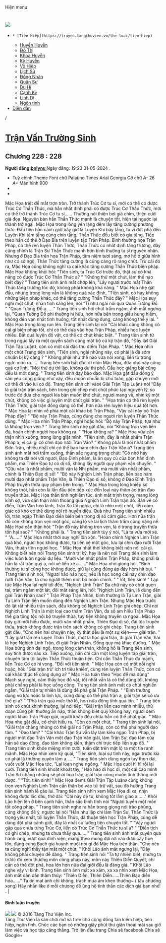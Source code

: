 Hiện menu
# [ ![](https://truyen.tangthuvien.vn/images/logo-web-gray.png) ](https://truyen.tangthuvien.vn "doc truyen")
  *     * [Tiên Hiệp](https://truyen.tangthuvien.vn/the-loai/tien-hiep)
    * [Huyền Huyễn](https://truyen.tangthuvien.vn/the-loai/huyen-huyen)
    * [Đô Thị](https://truyen.tangthuvien.vn/the-loai/do-thi)
    * [Khoa Huyễn](https://truyen.tangthuvien.vn/the-loai/khoa-huyen)
    * [Kỳ Huyễn](https://truyen.tangthuvien.vn/the-loai/ky-huyen)
    * [Võ Hiệp](https://truyen.tangthuvien.vn/the-loai/vo-hiep)
    * [Lịch Sử](https://truyen.tangthuvien.vn/the-loai/lich-su)
    * [Đồng Nhân](https://truyen.tangthuvien.vn/the-loai/dong-nhan)
    * [Quân Sự](https://truyen.tangthuvien.vn/the-loai/quan-su)
    * [Du Hí](https://truyen.tangthuvien.vn/the-loai/du-hi)
    * [Cạnh Kỹ](https://truyen.tangthuvien.vn/the-loai/canh-ky)
    * [Linh Dị](https://truyen.tangthuvien.vn/the-loai/linh-di)
    * [Ngôn tình](https://ngontinh.tangthuvien.vn/)
  * [Diễn đàn](http://tangthuvien.vn/forum)


/
# [Trận Vấn Trường Sinh](https://truyen.tangthuvien.vn/doc-truyen/tran-van-truong-sinh "Trận Vấn Trường Sinh")
## Chương 228 : 228
**Người đăng:[bolynu ](https://truyen.tangthuvien.vn/converter/bolynu)**
Ngày đăng: 19:23 31-05-2024
. 
  * Tuỳ chỉnh
Theme
Font chữ
Palatino Times Arial Georgia
Cỡ chữ
_A-_ 26 _A+_
Màn hình
900
  * [](https://truyen.tangthuvien.vn/doc-truyen/tran-van-truong-sinh/chuong-228#list-comment "Bình luận")
  * [](https://truyen.tangthuvien.vn/nap-xu "Nạp tiền")


Mặc Họa triệt để mắt trợn tròn. Trở thành Trúc Cơ tu sĩ, mới có thể có được Trúc Cơ Thần Thức, mà hắn nhất định phải có được Trúc Cơ Thần Thức, mới có thể trở thành Trúc Cơ tu sĩ...... Thường nói thiện bơi giả chìm, thiện cưỡi giả đọa. Nguyên bản hắn Thần Thức mạnh là chuyện tốt, hiện tại ngược lại thành trở ngại. Mặc Họa trong lòng yên lặng đếm lấy tăng cường phương thức: Đầu tiên hắn cảnh giới bây giờ là Luyện Khí bảy tầng, tu vi đột phá đến Luyện Khí tám tầng cùng chín tầng, Thần Thức đều biết có gia tăng. Tiếp theo hắn có thể ở Đạo Bia trên luyện tập Trận Pháp. Bình thường họa Trận Pháp, có thể rèn luyện Thần Thức, Thần Thức có nhất định tăng trưởng, đây cũng chính là Trận Sư Thần Thức mạnh hơn bình thường tu sĩ nguyên nhân. Nhưng ở Đạo Bia trên họa Trận Pháp, tâm niệm tươi sáng, mơ hồ ở giữa hình như có sở ngộ, Thần Thức tăng cường là cũng càng rõ ràng chút. Trừ cái đó ra, Mặc Họa cũng không nghĩ ra cái khác tăng cường Thần Thức biện pháp. Mặc Họa không khỏi hỏi: "Tiên sinh, ta Trúc Cơ trước đó, thật sự có khả năng có được Trúc Cơ Thần Thức a? " "Không thử một chút, làm thế nào biết đây? " Trang tiên sinh ánh mắt chớp lên, "Lấy ngươi trước mắt Thần Thức tăng trưởng tốc độ, không phải không khả năng. " Mặc Họa nhẹ gật đầu, nhưng trong lòng vẫn là không quá xác định, "Tiên sinh, có hay không những biện pháp khác, có thể tăng cường Thần Thức đây? " Mặc Họa suy nghĩ một chút, nhãn tình sáng lên, nói "Tỉ như ngài nói qua Quan Tưởng Đồ. " "Quan Tưởng Đồ a......" Trang tiên sinh hơi chút trầm ngâm, ánh mắt ngưng lại, "Quan Tưởng Đồ phi thường hi hữu, hơn nữa bên trong giấu hung hiểm, không đến vạn nhất tình huống, tốt nhất đừng đụng, càng không thể ỷ lại. " Mặc Họa trong lòng run lên. Trang tiên sinh lại nói "Cái khác cũng không có cái gì biện pháp tốt, chỉ có thể dựa vào họa Trận Pháp, nhiều học luyện nhiều. Bất quá luyện đồ vật, có thể có chút khác biệt. " Trang tiên sinh từ trong ngực lấy ra một quyển sách cùng một bộ cũ kỹ trận đồ, "Đây là《 Giải Trận Tập Luận》, còn có một cái đặc thù điểm Trận Pháp. " Mặc Họa nhìn một chút Trang tiên sinh, "Tiên sinh, ngài những này, có phải là đã sớm chuẩn bị kỹ càng ? " Không phải như thế nào vừa nói xong, liền từ trong ngực móc ra...... Trang tiên sinh bất đắc dĩ nhìn Mặc Họa, đứa nhỏ này cũng quá cơ linh. "Mọi thứ dự thì lập, không dự thì phế. Cầu học giảng bài cũng đều là một dạng. " Trang tiên sinh dạy bảo đạo. Mặc Họa gật đầu đồng ý, săn yêu cũng giống như vậy, đều muốn chuẩn bị chu toàn, gặp chuyện mới có thể đi vào lui có độ. Trang tiên sinh chỉ vào《 Giải Trận Tập Luận》 nói "Đây là giải trận trận sách, bên trong ghi chép một chút phức tạp nguyên lý, so trước đó đưa cho ngươi kia bản muốn khó chút, ngươi mang về, nhìn kỹ một chút, không có việc gì luyện một chút giải trận. " "Họa trận có thể rèn luyện Thần Thức, giải trận đồng dạng có thể, hơn nữa rèn luyện hiệu quả tốt hơn. " Mặc Họa lại nhìn về phía một cái khác bộ Trận Pháp, "Vậy cái này bộ Trận Pháp đây? " "Bộ này Trận Pháp, cũng đúng cho ngươi rèn luyện Thần Thức dùng. " Mặc Họa nhìn Trận Pháp, nghi hoặc hỏi: "Bộ này Trận Pháp, tựa như là không trọn vẹn ? " Trang tiên sinh nhẹ gật đầu, nói "Không trọn vẹn liền đủ, hoàn chỉnh ngươi họa không ra. " "Họa không ra? " Mặc Họa vừa cẩn thận nhìn xuống, trong lòng giật mình, "Tiên sinh, đây là nhất phẩm Trận Pháp a, vì cái gì có chín đạo rưỡi Trận Văn? " Không phải là nói nhất phẩm Đơn Trận, nhiều nhất chỉ có thể bao hàm chín đạo Trận Văn a? Trang tiên sinh ánh mắt hơi trầm xuống, thần sắc ngưng trọng chút: "Có nhớ hay không ta đã nói với ngươi, Đạo Đình phẩm, là ấn quy củ của bọn hắn định phẩm, mà Thiên Đạo tự có dị số, không lấy người quy phạm vận chuyển. " "Cửu vân là nhất phẩm, mười văn là Nhị phẩm, mà mười văn nhất phẩm, chính là Thiên Đạo dị số! " "Bộ này Nghịch Linh Trận pháp, liền bao hàm mười đạo nhất phẩm Trận Văn, là Thiên Đạo dị số, không ở Đạo Đình Trận Pháp truyền thừa quy phạm bên trong. " Mặc Họa trong lòng khiếp sợ không thôi, hắn còn là lần đầu tiên tiếp xúc đến loại này thâm ảo trận đạo truyền thừa. Mặc Họa thần tình nghiêm túc, ánh mắt trịnh trọng, mang lòng kính sợ, vừa cẩn thận nhìn thoáng qua Nghịch Linh Trận trận đồ. Bản vẽ cổ điển, Trận Văn hẻo lánh, Trận Xu tối nghĩa, chỉ là nhìn một chút, liền cảm giác có khó có thể dùng nói rõ huyền diệu. Quả như Trang tiên sinh nhiều lời, tràn ngập Thiên Đạo diễn biến bên trong dị số cảm giác. Hơn nữa trận đồ còn không trọn vẹn một góc, càng lộ vẻ lai lịch thâm trầm cùng nặng nề. Mặc Họa cẩn thận hỏi: "Trận đồ này không trọn vẹn, là ở trong truyền thừa tổn hại sao? " "Không phải là. " Trang tiên sinh tùy ý nói, "Là ta vừa mới xé. " "A......" Mặc Họa nhất thời suy nghĩ lộn xộn. "Hoàn chỉnh Nghịch Linh Trận quá khó, ngươi học không được, ta liền xé một góc, lưu lại chín đạo rưỡi Trận Văn, thuận tiện ngươi học. " Mặc Họa nhất thời không biết nên nói cái gì. Không biết nên nói Trang tiên sinh tri kỷ, hay là nên nói Trang tiên sinh làm việc luôn luôn ngoài dự liệu. "Mười văn nhất phẩm Trận Pháp, không phải là hẳn là rất trân quý a, nói xé liền xé a......" Mặc Họa nhỏ giọng hỏi. "Bình thường tu sĩ cũng học không được, giữ lại cũng đúng áp đáy hòm hít bụi. " Trang tiên sinh nói, "Ngươi hảo hảo học, nếu là học xong cái này chín đạo rưỡi Trận Văn, ta cho ngươi thêm một bộ hoàn chỉnh. " "Tốt, tiên sinh! " Lập tức Mặc Họa lại nghĩ tới đến, "Nghịch Linh Trận" Ba chữ này có chút quen tai, trầm ngâm một lát, đôi mắt sáng lên, hỏi: "Nghịch Linh Trận, là dùng đến giải Trận Nhãn sao? " Trận Pháp Trận Nhãn, bình thường là Tụ Linh Trận, giải Tụ Linh Trận liền muốn dùng đến Nghịch Linh Trận. Nhưng Mặc Họa trước đó lật rất nhiều trận sách, đều không có Nghịch Linh Trận ghi chép. Chỉ nói Nghịch Linh Trận là một loại cao thâm Trận Văn, đa số am hiểu Trận Pháp thế gia tông tộc nội bộ truyền thừa, tuỳ tiện không truyền ra ngoài. Mặc Họa bây giờ mới hiểu được, mười văn nhất phẩm, Thiên Đạo dị số, đại tộc truyền thừa, trách không được trận trên sách không có ghi chép. Trang tiên sinh gật đầu, "Cho nên hai chuyện này, kỳ thật đều là một sự kiện—— giải trận. " "Lấy giải trận rèn luyện Thần Thức, một là học giải trận, đi giải Trận Văn, hai là học Nghịch Linh Trận, đi giải Trận Nhãn. Đồng quy mà khác đường. " Mặc Họa bừng tỉnh đại ngộ, trong lòng cảm thán, không hổ là Trang tiên sinh, suy tính được sâu xa. Tiếp xuống, hắn chỉ cần một lòng luyện tập giải trận, chuyên tâm tôi luyện Thần Thức thuận tiện. Chỉ cần Thần Thức đủ mạnh, liền Trúc Cơ có hi vọng. "Đối với tiên sinh, " Mặc Họa còn có một nỗi nghi hoặc, hỏi: "Giải trận trừ‘ ích trí tiêu khiển’, cùng rèn luyện Thần Thức, còn có cái khác thực tế công dụng a? " Mặc Họa tuân theo "Học để mà dùng" Mạch suy nghĩ, cảm thấy học đồ vật, tốt nhất vẫn là có thể dùng tới, không phải chẳng phải là học uổng công. Trang tiên sinh ánh mắt có chút nghiền ngẫm, "Giải trận tự nhiên là dùng để phá giải Trận Pháp. " "Bình thường dùng vũ lực hoặc là linh lực, cũng đúng có thể phá trận a, giải trận sẽ có ưu thế gì a? " "Phá trận quá mức thô lỗ, hơn nữa động tĩnh quá lớn. " Trang tiên sinh có chút khinh thường, lại nói tiếp: "Giải trận liền cao minh nhiều, thủ đoạn cũng phi thường ẩn nấp, thần không biết quỷ không hay, ngươi đem người khác Trận Pháp giải, người khác đều chưa hẳn có thể phát giác. " Mặc Họa nhẹ gật đầu, có chút hiểu ra. "Còn có một chút, " Trang tiên sinh lại nói, "Giải trận chẳng những có thể giải nó Trận Pháp, còn có thể phá người đạo tâm. " "Đạo tâm? " "Cái khác Trận Sư vẫn lấy làm kiêu ngạo Trận Pháp, bị ngươi một đạo Trận Văn một đạo Trận Văn giải, làm Trận Sư, đạo tâm của hắn sẽ dao động, đạo tâm không kiên, thậm chí trực tiếp liền sụp đổ. " Trang tiên sinh khóe miệng mỉm cười, tuấn dật trên mặt lộ ra một tia ranh mãnh. Mặc Họa nhìn xem kỳ quái, "Tiên sinh, loại sự tình này, ngài trước kia có phải là thường xuyên làm a......" Trang tiên sinh dùng ngón tay thon dài, vuốt vuốt Mặc Họa tóc, "Lại loạn nghe ngóng. " Mặc Họa cười hì hì rồi lại cười. Trang tiên sinh khoát khoát tay, "Hảo hảo đi học đi, một cái cao minh Trận Sư chẳng những sẽ phải họa trận, giải trận cũng muốn tinh thông mới được. " "Tốt, tiên sinh! " Mặc Họa đem《 Giải Trận Tập Luận》 cùng không trọn vẹn Nghịch Linh Trận cẩn thận bỏ vào túi trữ vật, sau đó hướng Trang tiên sinh hành lễ cáo lui. Trang tiên sinh nhìn xem Mặc Họa đi xa, nhịn không được lắc đầu, thở dài: "Cái này đệ tử, không tốt lắm giáo a......" Khôi Lão hiện lên ở bên cạnh hắn, thần sắc bình tĩnh nói "Ngươi tuyển một môn tốt công pháp. " Trang tiên sinh nghe ra hắn trong giọng nói trào phúng, cũng không để ý, ngược lại nói "Hắn như lập chí làm Trận Sư, Thần Thức là trọng yếu nhất, tôi luyện Thần Thức, đã thuận tiện học Trận Pháp, cũng dễ dàng đột phá cảnh giới, đây là nhất cử lưỡng tiện chuyện tốt. " "Vậy ngươi gặp qua chưa từng Trúc Cơ, liền có Trúc Cơ Thần Thức tu sĩ a? " "Điển tịch có ghi chép, nhưng ta chưa thấy qua......" Trang tiên sinh ánh mắt xuyên qua hành lang, vượt qua đình viện, mang theo mong đợi rơi vào dưới cây hòe lớn, đang cùng Bạch gia huynh muội nói gì đó Mặc Họa trên thân. "Cho nên ta cũng nghĩ thấy tận mắt một chút. " Khôi Lão ánh mắt ngưng lại, "Đây không phải chuyện dễ dàng. " Trang tiên sinh nói "Ta tự nhiên biết, nhưng ta trước đó xem thường môn công pháp này, môn này Thiên Diễn Quyết, chỉ cần có thể đột phá, hoa lớn hơn nữa đại giới đều là đáng giá. " Khôi Lão nghe vậy vi kinh. Trang tiên sinh ánh mắt xa xăm, xa xa nhìn xem Mặc Họa, ánh mắt dần dần thâm thúy: "Thiên Diễn, Thiên Diễn......Thiên Đạo diễn hóa......" Tạ ơn mạt ảnh chi không, trạch mưa ám khen thưởng~ ( tấu chương xong) 
Hãy nhấn like ở mỗi chương để ủng hộ tinh thần các dịch giả bạn nhé!
. 
|
#### Bình luận truyện
![](https://truyen.tangthuvien.vn/images/ajax-loader-tr.gif)
![](https://truyen.tangthuvien.vn/images/logo-web-gray.png)
© 2016 Tàng Thư Viện Inc.  
Tàng Thư Viện là sân chơi mở và free cho cộng đồng fan kiếm hiệp, tiên hiệp, ngôn tình. Chúc các bạn có những giây phút thư giãn thoải mái sau giờ làm việc và học tập căng thẳng. 
Trở lên đầu trang
Chia sẻ facebook
Chia sẻ Google+
